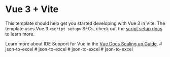 # Vue 3 + Vite

This template should help get you started developing with Vue 3 in Vite. The template uses Vue 3 `<script setup>` SFCs, check out the [script setup docs](https://v3.vuejs.org/api/sfc-script-setup.html#sfc-script-setup) to learn more.

Learn more about IDE Support for Vue in the [Vue Docs Scaling up Guide](https://vuejs.org/guide/scaling-up/tooling.html#ide-support).
#   j s o n - t o - e x c e l  
 #   j s o n - t o - e x c e l  
 #   j s o n - t o - e x c e l  
 #   j s o n - t o - e x c e l  
 